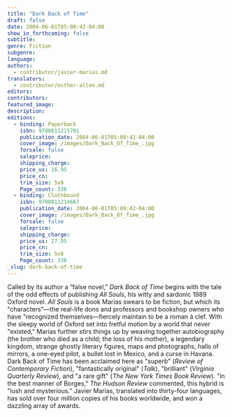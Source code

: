```yaml
---
title: "Dark Back of Time"
draft: false
date: 2004-06-01T05:00:42-04:00
show_in_forthcoming: false
subtitle:
genre: Fiction
subgenre:
language:
authors:
  - contributor/javier-marias.md
translators:
  - contributor/esther-allen.md
editors:
contributors:
featured_image:
description:
editions:
  - binding: Paperback
    isbn: 9780811215701
    publication_date: 2004-06-01T05:00:42-04:00
    cover_image: /images/Dark_Back_Of_Time_.jpg
    forsale: false
    saleprice:
    shipping_charge:
    price_us: 16.95
    price_cn:
    trim_size: 5x8
    Page_count: 336
  - binding: Clothbound
    isbn: 9780811214667
    publication_date: 2004-06-01T05:00:42-04:00
    cover_image: /images/Dark_Back_Of_Time_.jpg
    forsale: false
    saleprice:
    shipping_charge:
    price_us: 27.95
    price_cn:
    trim_size: 5x8
    Page_count: 336
_slug: dark-back-of-time
---
```


Called by its author a “false novel,” _Dark Back of Time_ begins with the tale of the odd effects of publishing _All Souls_, his witty and sardonic 1989 Oxford novel. _All Souls_ is a book Marias swears to be fiction, but which its "characters"––the real-life dons and professors and bookshop owners who have "recognized themselves––fiercely maintain to be a roman á clef. With the sleepy world of Oxford set into fretful motion by a world that never "existed," Marías further stirs things up by weaving together autobiography (the brother who died as a child; the loss of his mother), a legendary kingdom, strange ghostly literary figures, maps and photographs, halls of mirrors, a one-eyed pilot, a bullet lost in Mexico, and a curse in Havana. Dark Back of Time has been acclaimed here as "superb" (_Review of Contemporary Fiction_), "fantastically original" (_Talk_), "brilliant" (_Virginia Quarterly Review_), and "a rare gift" (_The New York Times Book Review_). "In the best manner of Borges," _The Hudson Review_ commented, this hybrid is "lush and mysterious." Javier Marias, translated into thirty-four languages, has sold over four million copies of his books worldwide, and won a dazzling array of awards.

